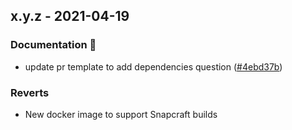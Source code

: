 
<a name="x.y.z"></a>
## x.y.z - 2021-04-19
### Documentation 📖
- update pr template to add dependencies question ([#4ebd37b](https://github.com/edgexfoundry/ci-build-images/commits/4ebd37b))
### Reverts
- New docker image to support Snapcraft builds


[Unreleased]: https://github.com/edgexfoundry/ci-build-images/compare/x.y.z...HEAD
